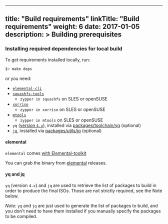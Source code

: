 
---
title: "Build requirements"
linkTitle: "Build requirements"
weight: 6
date: 2017-01-05
description: >
  Building prerequisites
---


### Installing required dependencies for local build

To get requirements installed locally, run:

```bash
$> make deps
```

or you need:

- [`elemental-cli`](https://github.com/rancher/elemental-cli)
- [`squashfs-tools`](https://github.com/plougher/squashfs-tools)
  - `zypper in squashfs` on SLES or openSUSE
- [`xorriso`](https://dev.lovelyhq.com/libburnia/web/wiki/Xorriso)
  - `zypper in xorriso` on SLES or openSUSE
- [`mtools`](https://www.gnu.org/software/mtools/)
  - `zypper in mtools` on SLES or openSUSE
- `yq` ([version `4.x`](https://github.com/mikefarah/yq/releases)), installed via [packages/toolchain/yq](https://github.com/rancher/elemental-toolkit/tree/main/packages/toolchain/yq) (optional)
- [`jq`](https://stedolan.github.io/jq), installed via [packages/utils/jq](https://github.com/rancher/elemental-toolkit/tree/main/packages/utils/jq) (optional)

#### elemental

`elemental` comes [with Elemental-toolkit](https://github.com/rancher/elemental-toolkit/tree/main/packages/toolchain/elemental-cli)

You can grab the binary from [elemental](https://github.com/rancher/elemental-cli) releases.


#### yq and jq
`yq` (version `4.x`) and `jq` are used to retrieve the list of
packages to build in order to produce the final ISOs. Those are not
strictly required, see the Note below. 

_Note_: `yq` and `jq` are just used to generate the list of packages to build, and you don't need to have them installed if you manually specify the packages to be compiled.
